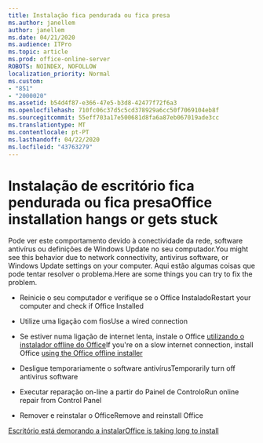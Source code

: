 ```yaml
---
title: Instalação fica pendurada ou fica presa
ms.author: janellem
author: janellem
ms.date: 04/21/2020
ms.audience: ITPro
ms.topic: article
ms.prod: office-online-server
ROBOTS: NOINDEX, NOFOLLOW
localization_priority: Normal
ms.custom:
- "851"
- "2000020"
ms.assetid: b54d4f87-e366-47e5-b3d8-42477f72f6a3
ms.openlocfilehash: 710fc06c37d5c5cd378929a6cc50f7069104eb8f
ms.sourcegitcommit: 55eff703a17e500681d8fa6a87eb067019ade3cc
ms.translationtype: MT
ms.contentlocale: pt-PT
ms.lasthandoff: 04/22/2020
ms.locfileid: "43763279"
---
```

# <a name="office-installation-hangs-or-gets-stuck"></a><span data-ttu-id="f5def-102">Instalação de escritório fica pendurada ou fica presa</span><span class="sxs-lookup"><span data-stu-id="f5def-102">Office installation hangs or gets stuck</span></span>

<span data-ttu-id="f5def-103">Pode ver este comportamento devido à conectividade da rede, software antivírus ou definições de Windows Update no seu computador.</span><span class="sxs-lookup"><span data-stu-id="f5def-103">You might see this behavior due to network connectivity, antivirus software, or Windows Update settings on your computer.</span></span> <span data-ttu-id="f5def-104">Aqui estão algumas coisas que pode tentar resolver o problema.</span><span class="sxs-lookup"><span data-stu-id="f5def-104">Here are some things you can try to fix the problem.</span></span>
  
- <span data-ttu-id="f5def-105">Reinicie o seu computador e verifique se o Office Instalado</span><span class="sxs-lookup"><span data-stu-id="f5def-105">Restart your computer and check if Office Installed</span></span>

- <span data-ttu-id="f5def-106">Utilize uma ligação com fios</span><span class="sxs-lookup"><span data-stu-id="f5def-106">Use a wired connection</span></span>

- <span data-ttu-id="f5def-107">Se estiver numa ligação de internet lenta, instale o Office [utilizando o instalador offline do Office](https://support.office.com/article/f0a85fe7-118f-41cb-a791-d59cef96ad1c?wt.mc_id=Alchemy_ClientDIA)</span><span class="sxs-lookup"><span data-stu-id="f5def-107">If you're on a slow internet connection, install Office [using the Office offline installer](https://support.office.com/article/f0a85fe7-118f-41cb-a791-d59cef96ad1c?wt.mc_id=Alchemy_ClientDIA)</span></span>

- <span data-ttu-id="f5def-108">Desligue temporariamente o software antivírus</span><span class="sxs-lookup"><span data-stu-id="f5def-108">Temporarily turn off antivirus software</span></span>

- <span data-ttu-id="f5def-109">Executar reparação on-line a partir do Painel de Controlo</span><span class="sxs-lookup"><span data-stu-id="f5def-109">Run online repair from Control Panel</span></span>

- <span data-ttu-id="f5def-110">Remover e reinstalar o Office</span><span class="sxs-lookup"><span data-stu-id="f5def-110">Remove and reinstall Office</span></span>

[<span data-ttu-id="f5def-111">Escritório está demorando a instalar</span><span class="sxs-lookup"><span data-stu-id="f5def-111">Office is taking long to install</span></span>](https://support.office.com/article/0f09f357-3fef-42a6-b8aa-cef4c6c44bdf?wt.mc_id=Alchemy_ClientDIA)
  